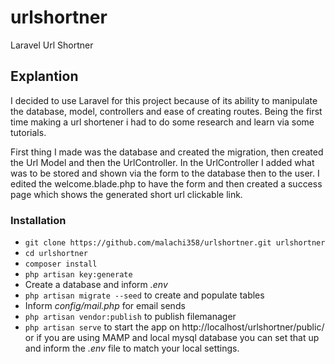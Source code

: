 # urlshortner
 Laravel Url Shortner

 ## Explantion 
I decided to use Laravel for this project because of its ability to manipulate the database, model, controllers and ease of creating routes. Being the first time making a url shortener i had to do some research and learn via some tutorials. 

First thing I made was the database and created the migration, then created the Url Model and then the UrlController. In the UrlController I added what was to be stored and shown via the form to the database then to the user. I edited the welcome.blade.php to have the form and then created a success page which shows the generated short url clickable link.


### Installation ###

* `git clone https://github.com/malachi358/urlshortner.git urlshortner`
* `cd urlshortner`
* `composer install`
* `php artisan key:generate`
* Create a database and inform *.env*
* `php artisan migrate --seed` to create and populate tables
* Inform *config/mail.php* for email sends
* `php artisan vendor:publish` to publish filemanager
* `php artisan serve` to start the app on http://localhost/urlshortner/public/ or if you are using MAMP and local mysql database you can set that up and inform the *.env* file to match your local settings.